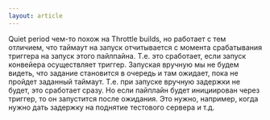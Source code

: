 ```yaml
---
layout: article
---
```

Quiet period чем-то похож на Throttle builds, но работает с тем отличием, что таймаут на запуск отчитывается с момента срабатывания триггера на запуск этого пайлпайна. Т.е. это сработает, если запуск конвейера осуществляет триггер. Запуская вручную мы не будем видеть, что задание становится в очередь и там ожидает, пока не пройдет заданный таймаут. Т.е. при запуске вручную задержки не будет, это сработает сразу. Но если пайплайн будет инициирован через триггер, то он запустится после ожидания. Это нужно, например, когда нужно дать задержку на поднятие тестового сервера и т.д.
